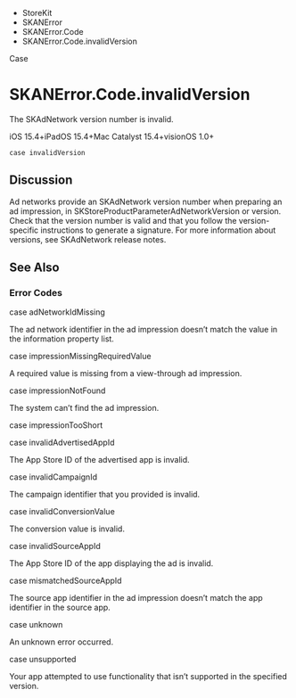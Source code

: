 

- StoreKit
- SKANError
- SKANError.Code
-  SKANError.Code.invalidVersion 

Case

# SKANError.Code.invalidVersion

The SKAdNetwork version number is invalid.

iOS 15.4+iPadOS 15.4+Mac Catalyst 15.4+visionOS 1.0+

``` source
case invalidVersion
```

## Discussion

Ad networks provide an SKAdNetwork version number when preparing an ad impression, in SKStoreProductParameterAdNetworkVersion or version. Check that the version number is valid and that you follow the version-specific instructions to generate a signature. For more information about versions, see SKAdNetwork release notes.

## See Also

### Error Codes

case adNetworkIdMissing

The ad network identifier in the ad impression doesn’t match the value in the information property list.

case impressionMissingRequiredValue

A required value is missing from a view-through ad impression.

case impressionNotFound

The system can’t find the ad impression.

case impressionTooShort

case invalidAdvertisedAppId

The App Store ID of the advertised app is invalid.

case invalidCampaignId

The campaign identifier that you provided is invalid.

case invalidConversionValue

The conversion value is invalid.

case invalidSourceAppId

The App Store ID of the app displaying the ad is invalid.

case mismatchedSourceAppId

The source app identifier in the ad impression doesn’t match the app identifier in the source app.

case unknown

An unknown error occurred.

case unsupported

Your app attempted to use functionality that isn’t supported in the specified version.

